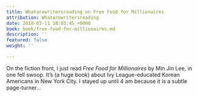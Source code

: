 ```yaml
---
title: Whatarewritersreading on Free Food for Millionaires
attribution: Whatarewritersreading
date: 2018-03-11 18:03:45 +0000
book: book/free-food-for-millionaires.md
description: ''
featured: false
weight: ''

---
```

On the fiction front, I just read _Free Food for Millionaires_ by Min Jin Lee, in one fell swoop. It’s (a huge book) about Ivy League-educated Korean Americans in New York City. I stayed up until 4 am because it is a subtle page-turner…